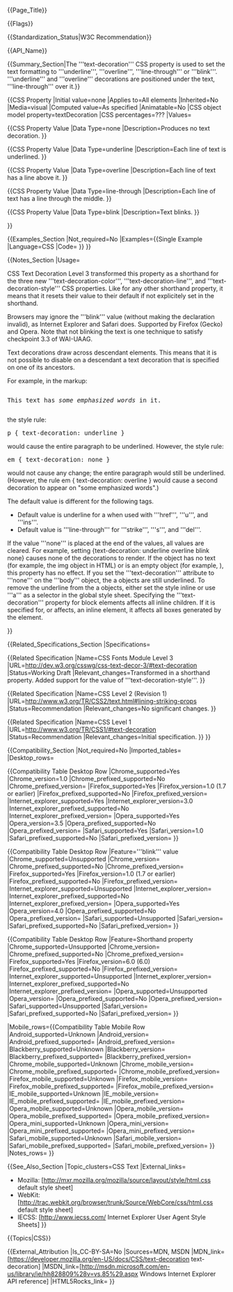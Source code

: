 {{Page_Title}}

{{Flags}}

{{Standardization_Status|W3C Recommendation}}

{{API_Name}}

{{Summary_Section|The '''text-decoration''' CSS property is used to set the text formatting to '''underline''', '''overline''', '''line-through''' or '''blink'''. <br />
'''underline''' and '''overline''' decorations are positioned under the text, '''line-through''' over it.}}

{{CSS Property
|Initial value=none
|Applies to=All elements
|Inherited=No
|Media=visual
|Computed value=As specified
|Animatable=No
|CSS object model property=textDecoration
|CSS percentages=???
|Values=

{{CSS Property Value
|Data Type=none
|Description=Produces no text decoration.
}}

{{CSS Property Value
|Data Type=underline
|Description=Each line of text is underlined.
}}

{{CSS Property Value
|Data Type=overline
|Description=Each line of text has a line above it.
}}

{{CSS Property Value
|Data Type=line-through
|Description=Each line of text has a line through the middle.
}}

{{CSS Property Value
|Data Type=blink
|Description=Text blinks.
}}

}}

{{Examples_Section
|Not_required=No
|Examples={{Single Example
|Language=CSS
|Code=
}}
}}

{{Notes_Section
|Usage=

CSS Text Decoration Level 3 transformed this property as a shorthand for the three new '''text-decoration-color''', '''text-decoration-line''', and '''text-decoration-style''' CSS properties. Like for any other shorthand property, it means that it resets their value to their default if not explicitely set in the shorthand.

Browsers may ignore the '''blink''' value (without making the declaration invalid), as Internet Explorer and Safari does. Supported by Firefox (Gecko) and Opera. Note that not blinking the text is one technique to satisfy checkpoint 3.3 of WAI-UAAG.

Text decorations draw across descendant elements. This means that it is not possible to disable on a descendant a text decoration that is specified on one of its ancestors.

For example, in the markup:
<pre><p>This text has <em>some emphasized words</em> in it.</p></pre>
the style rule:
<pre>p { text-decoration: underline }</pre>
would cause the entire paragraph to be underlined. However, the style rule:
<pre>em { text-decoration: none }</pre>
would not cause any change; the entire paragraph would still be underlined.
(However, the rule em { text-decoration: overline } would cause a second decoration to appear on "some emphasized words".)

The default value is different for the following tags.

* Default value is underline for a when used with '''href''', '''u''', and '''ins'''.
* Default value is '''line-through''' for '''strike''', '''s''', and '''del'''.

If the value '''none''' is placed at the end of the values, all values are cleared. For example, setting {text-decoration: underline overline blink none} causes none of the decorations to render. If the object has no text (for example, the img object in HTML) or is an empty object (for example, <nowiki><em></em></nowiki>), this property has no effect. If you set the '''text-decoration''' attribute to '''none''' on the '''body''' object, the a objects are still underlined. To remove the underline from the a objects, either set the style inline or use '''a''' as a selector in the global style sheet. Specifying the '''text-decoration''' property for block elements affects all inline children. If it is specified for, or affects, an inline element, it affects all boxes generated by the element.

}}

{{Related_Specifications_Section
|Specifications=

{{Related Specification
|Name=CSS Fonts Module Level 3
|URL=http://dev.w3.org/csswg/css-text-decor-3/#text-decoration
|Status=Working Draft
|Relevant_changes=Transformed in a shorthand property. Added support for the value of '''text-decoration-style'''.
}}

{{Related Specification
|Name=CSS Level 2 (Revision 1)
|URL=http://www.w3.org/TR/CSS2/text.html#lining-striking-props
|Status=Recommendation
|Relevant_changes=No significant changes.
}}

{{Related Specification
|Name=CSS Level 1
|URL=http://www.w3.org/TR/CSS1/#text-decoration
|Status=Recommendation
|Relevant_changes=Initial specification.
}}
}}

{{Compatibility_Section
|Not_required=No
|Imported_tables=
|Desktop_rows=

{{Compatibility Table Desktop Row
|Chrome_supported=Yes
|Chrome_version=1.0
|Chrome_prefixed_supported=No
|Chrome_prefixed_version=
|Firefox_supported=Yes
|Firefox_version=1.0 (1.7 or earlier)
|Firefox_prefixed_supported=No
|Firefox_prefixed_version=
|Internet_explorer_supported=Yes
|Internet_explorer_version=3.0
|Internet_explorer_prefixed_supported=No
|Internet_explorer_prefixed_version=
|Opera_supported=Yes
|Opera_version=3.5
|Opera_prefixed_supported=No
|Opera_prefixed_version=
|Safari_supported=Yes
|Safari_version=1.0
|Safari_prefixed_supported=No
|Safari_prefixed_version=
}}

{{Compatibility Table Desktop Row
|Feature='''blink''' value
|Chrome_supported=Unsupported
|Chrome_version=
|Chrome_prefixed_supported=No
|Chrome_prefixed_version=
|Firefox_supported=Yes
|Firefox_version=1.0 (1.7 or earlier)
|Firefox_prefixed_supported=No
|Firefox_prefixed_version=
|Internet_explorer_supported=Unsupported
|Internet_explorer_version=
|Internet_explorer_prefixed_supported=No
|Internet_explorer_prefixed_version=
|Opera_supported=Yes
|Opera_version=4.0
|Opera_prefixed_supported=No
|Opera_prefixed_version=
|Safari_supported=Unsupported
|Safari_version=
|Safari_prefixed_supported=No
|Safari_prefixed_version=
}}

{{Compatibility Table Desktop Row
|Feature=Shorthand property
|Chrome_supported=Unsupported
|Chrome_version=
|Chrome_prefixed_supported=No
|Chrome_prefixed_version=
|Firefox_supported=Yes
|Firefox_version=6.0 (6.0)
|Firefox_prefixed_supported=No
|Firefox_prefixed_version=
|Internet_explorer_supported=Unsupported
|Internet_explorer_version=
|Internet_explorer_prefixed_supported=No
|Internet_explorer_prefixed_version=
|Opera_supported=Unsupported
|Opera_version=
|Opera_prefixed_supported=No
|Opera_prefixed_version=
|Safari_supported=Unsupported
|Safari_version=
|Safari_prefixed_supported=No
|Safari_prefixed_version=
}}


|Mobile_rows={{Compatibility Table Mobile Row
|Android_supported=Unknown
|Android_version=
|Android_prefixed_supported=
|Android_prefixed_version=
|Blackberry_supported=Unknown
|Blackberry_version=
|Blackberry_prefixed_supported=
|Blackberry_prefixed_version=
|Chrome_mobile_supported=Unknown
|Chrome_mobile_version=
|Chrome_mobile_prefixed_supported=
|Chrome_mobile_prefixed_version=
|Firefox_mobile_supported=Unknown
|Firefox_mobile_version=
|Firefox_mobile_prefixed_supported=
|Firefox_mobile_prefixed_version=
|IE_mobile_supported=Unknown
|IE_mobile_version=
|IE_mobile_prefixed_supported=
|IE_mobile_prefixed_version=
|Opera_mobile_supported=Unknown
|Opera_mobile_version=
|Opera_mobile_prefixed_supported=
|Opera_mobile_prefixed_version=
|Opera_mini_supported=Unknown
|Opera_mini_version=
|Opera_mini_prefixed_supported=
|Opera_mini_prefixed_version=
|Safari_mobile_supported=Unknown
|Safari_mobile_version=
|Safari_mobile_prefixed_supported=
|Safari_mobile_prefixed_version=
}}
|Notes_rows=
}}

{{See_Also_Section
|Topic_clusters=CSS Text
|External_links=
* Mozilla: [http://mxr.mozilla.org/mozilla/source/layout/style/html.css default style sheet]
* WebKit: [http://trac.webkit.org/browser/trunk/Source/WebCore/css/html.css default style sheet]
* IECSS: [http://www.iecss.com/ Internet Explorer User Agent Style Sheets]
}}

{{Topics|CSS}}

{{External_Attribution
|Is_CC-BY-SA=No
|Sources=MDN, MSDN
|MDN_link=[https://developer.mozilla.org/en-US/docs/CSS/text-decoration text-decoration]
|MSDN_link=[http://msdn.microsoft.com/en-us/library/ie/hh828809%28v=vs.85%29.aspx Windows Internet Explorer API reference]
|HTML5Rocks_link=
}}